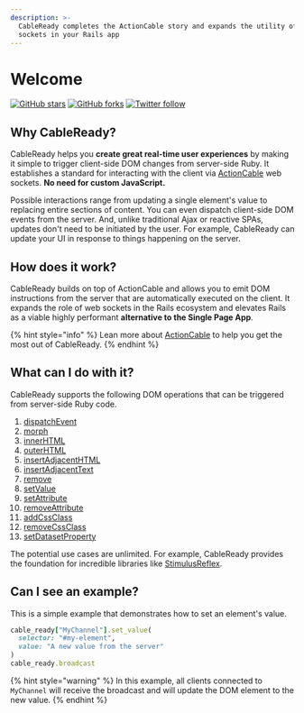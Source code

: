 ```yaml
---
description: >-
  CableReady completes the ActionCable story and expands the utility of web
  sockets in your Rails app
---
```


# Welcome

[![GitHub stars](https://img.shields.io/github/stars/hopsoft/cable_ready?style=social)](https://github.com/hopsoft/cable_ready) [![GitHub forks](https://img.shields.io/github/forks/hopsoft/cable_ready?style=social)](https://github.com/hopsoft/cable_ready) [![Twitter follow](https://img.shields.io/twitter/follow/hopsoft?style=social)](https://twitter.com/hopsoft)

## Why CableReady?

CableReady helps you **create great real-time user experiences** by making it simple to trigger client-side DOM changes from server-side Ruby. It establishes a standard for interacting with the client via [ActionCable](https://guides.rubyonrails.org/action_cable_overview.html) web sockets. **No need for custom JavaScript.** 

Possible interactions range from updating a single element's value to replacing entire sections of content. You can even dispatch client-side DOM events from the server. And, unlike traditional Ajax or reactive SPAs, updates don't need to be initiated by the user. For example, CableReady can update your UI in response to things happening on the server.

## How does it work?

CableReady builds on top of ActionCable and allows you to emit DOM instructions from the server that are automatically executed on the client. It expands the role of web sockets in the Rails ecosystem and elevates Rails as a viable highly performant **alternative to the Single Page App**. 

{% hint style="info" %}
Lean more about [ActionCable](http://guides.rubyonrails.org/action_cable_overview.html) to help you get the most out of CableReady.
{% endhint %}

## What can I do with it?

CableReady supports the following DOM operations that can be triggered from server-side Ruby code. 

1. [dispatchEvent](usage/dom-operations/event-dispatch.md#dispatchevent)
2. [morph](usage/dom-operations/element-mutations.md#morph)
3. [innerHTML](usage/dom-operations/element-mutations.md#innerhtml)
4. [outerHTML](usage/dom-operations/element-mutations.md#outerhtml)
5. [insertAdjacentHTML](usage/dom-operations/element-mutations.md#insertAdjacentHTML)
6. [insertAdjacentText](usage/dom-operations/element-mutations.md#insertadjacenttext)
7. [remove](usage/dom-operations/element-mutations.md#remove)
8. [setValue](usage/dom-operations/element-mutations.md#setvalue)
9. [setAttribute](usage/dom-operations/attribute-mutations.md#setattribute)
10. [removeAttribute](usage/dom-operations/attribute-mutations.md#removeattribute)
11. [addCssClass](usage/dom-operations/css-class-mutations.md#addcssclass)
12. [removeCssClass](usage/dom-operations/css-class-mutations.md#removecssclass)
13. [setDatasetProperty](usage/dom-operations/dataset-mutations.md#setdatasetproperty)

The potential use cases are unlimited. For example, CableReady provides the foundation for incredible libraries like [StimulusReflex](https://docs.stimulusreflex.com).

## Can I see an example?

This is a simple example that demonstrates how to set an element's value. 

```ruby
cable_ready["MyChannel"].set_value(
  selector: "#my-element", 
  value: "A new value from the server"
)
cable_ready.broadcast
```

{% hint style="warning" %}
In this example, all clients connected to `MyChannel` will receive the broadcast and will update the DOM element to the new value. 
{% endhint %}

